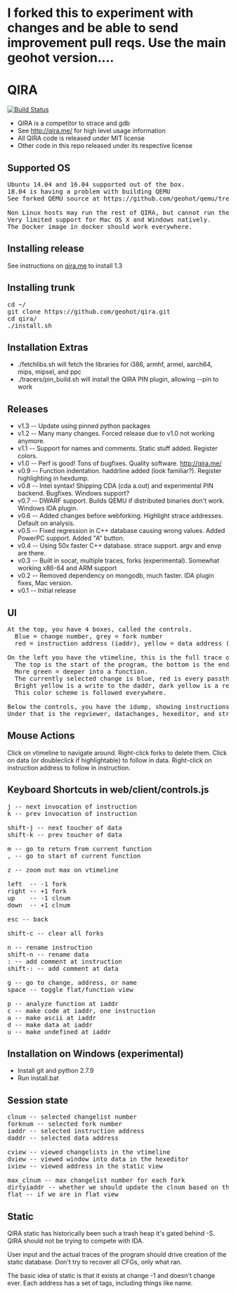 # I forked this to experiment with changes and be able to send improvement pull reqs. Use the main geohot version....

# QIRA

[![Build Status](https://travis-ci.org/geohot/qira.svg?branch=master)](https://travis-ci.org/geohot/qira)

* QIRA is a competitor to strace and gdb
* See http://qira.me/ for high level usage information
* All QIRA code is released under MIT license
* Other code in this repo released under its respective license

## Supported OS

<pre>
Ubuntu 14.04 and 16.04 supported out of the box.
18.04 is having a problem with building QEMU
See forked QEMU source at https://github.com/geohot/qemu/tree/qira to fix.

Non Linux hosts may run the rest of QIRA, but cannot run the QEMU tracer.
Very limited support for Mac OS X and Windows natively.
The Docker image in docker should work everywhere.
</pre>

## Installing release

See instructions on [qira.me](http://qira.me/) to install 1.3

## Installing trunk

<pre>
cd ~/
git clone https://github.com/geohot/qira.git
cd qira/
./install.sh
</pre>

## Installation Extras

* ./fetchlibs.sh will fetch the libraries for i386, armhf, armel, aarch64, mips, mipsel, and ppc
* ./tracers/pin_build.sh will install the QIRA PIN plugin, allowing --pin to work


## Releases

* v1.3 -- Update using pinned python packages
* v1.2 -- Many many changes. Forced release due to v1.0 not working anymore.
* v1.1 -- Support for names and comments. Static stuff added. Register colors.
* v1.0 -- Perf is good! Tons of bugfixes. Quality software. http://qira.me/
* v0.9 -- Function indentation. haddrline added (look familiar?). Register highlighting in hexdump.
* v0.8 -- Intel syntax! Shipping CDA (cda a.out) and experimental PIN backend. Bugfixes. Windows support?
* v0.7 -- DWARF support. Builds QEMU if distributed binaries don't work. Windows IDA plugin.
* v0.6 -- Added changes before webforking. Highlight strace addresses. Default on analysis.
* v0.5 -- Fixed regression in C++ database causing wrong values. Added PowerPC support. Added "A" button.
* v0.4 -- Using 50x faster C++ database. strace support. argv and envp are there.
* v0.3 -- Built in socat, multiple traces, forks (experimental). Somewhat working x86-64 and ARM support
* v0.2 -- Removed dependency on mongodb, much faster. IDA plugin fixes, Mac version.
* v0.1 -- Initial release


## UI

<pre>
At the top, you have 4 boxes, called the controls.
  Blue = change number, grey = fork number
  red = instruction address (iaddr), yellow = data address (daddr).

On the left you have the vtimeline, this is the full trace of the program.
  The top is the start of the program, the bottom is the end/current state.
  More green = deeper into a function.
  The currently selected change is blue, red is every passthrough of the current iaddr
  Bright yellow is a write to the daddr, dark yellow is a read from the daddr.
  This color scheme is followed everywhere.

Below the controls, you have the idump, showing instructions near the current change
Under that is the regviewer, datachanges, hexeditor, and strace, all self explanatory.
</pre>


## Mouse Actions
Click on vtimeline to navigate around. Right-click forks to delete them. Click on data (or doubleclick if highlightable) to follow in data. Right-click on instruction address to follow in instruction.

## Keyboard Shortcuts in web/client/controls.js
<pre>
j -- next invocation of instruction
k -- prev invocation of instruction

shift-j -- next toucher of data
shift-k -- prev toucher of data

m -- go to return from current function
, -- go to start of current function

z -- zoom out max on vtimeline

left  -- -1 fork
right -- +1 fork
up    -- -1 clnum
down  -- +1 clnum

esc -- back

shift-c -- clear all forks

n -- rename instruction
shift-n -- rename data
: -- add comment at instruction
shift-: -- add comment at data

g -- go to change, address, or name
space -- toggle flat/function view

p -- analyze function at iaddr
c -- make code at iaddr, one instruction
a -- make ascii at iaddr
d -- make data at iaddr
u -- make undefined at iaddr
</pre>

## Installation on Windows (experimental)

* Install git and python 2.7.9
* Run install.bat


## Session state
<pre>
clnum -- selected changelist number
forknum -- selected fork number
iaddr -- selected instruction address
daddr -- selected data address

cview -- viewed changelists in the vtimeline
dview -- viewed window into data in the hexeditor
iview -- viewed address in the static view

max_clnum -- max changelist number for each fork
dirtyiaddr -- whether we should update the clnum based on the iaddr or not
flat -- if we are in flat view
</pre>


## Static

QIRA static has historically been such a trash heap it's gated behind -S. QIRA should not be trying to compete with IDA.

User input and the actual traces of the program should drive creation of the static database. Don't try to recover all CFGs, only what ran.

The basic idea of static is that it exists at change -1 and doesn't change ever. Each address has a set of tags, including things like name.


